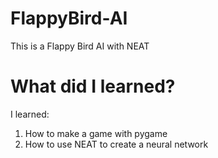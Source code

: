 # FlappyBird-AI
This is a Flappy Bird AI with NEAT

# What did I learned?
I learned:
1. How to make a game with pygame
2. How to use NEAT to create a neural network